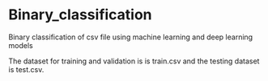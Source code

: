 # Binary_classification
Binary classification of csv file using machine learning and deep learning models

The dataset for training and validation is is train.csv and the testing dataset is test.csv.
